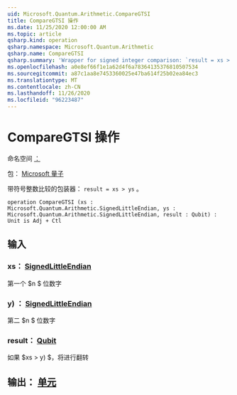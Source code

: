 ```yaml
---
uid: Microsoft.Quantum.Arithmetic.CompareGTSI
title: CompareGTSI 操作
ms.date: 11/25/2020 12:00:00 AM
ms.topic: article
qsharp.kind: operation
qsharp.namespace: Microsoft.Quantum.Arithmetic
qsharp.name: CompareGTSI
qsharp.summary: 'Wrapper for signed integer comparison: `result = xs > ys`.'
ms.openlocfilehash: a0e8ef66f1e1a62d4f6a78364135376810507534
ms.sourcegitcommit: a87c1aa8e7453360025e47ba614f25b02ea84ec3
ms.translationtype: MT
ms.contentlocale: zh-CN
ms.lasthandoff: 11/26/2020
ms.locfileid: "96223487"
---
```

# <a name="comparegtsi-operation"></a>CompareGTSI 操作

命名空间 [：](xref:Microsoft.Quantum.Arithmetic)

包： [Microsoft 量子](https://nuget.org/packages/Microsoft.Quantum.Numerics)


带符号整数比较的包装器： `result = xs > ys` 。

```qsharp
operation CompareGTSI (xs : Microsoft.Quantum.Arithmetic.SignedLittleEndian, ys : Microsoft.Quantum.Arithmetic.SignedLittleEndian, result : Qubit) : Unit is Adj + Ctl
```


## <a name="input"></a>输入

### <a name="xs--signedlittleendian"></a>xs： [SignedLittleEndian](xref:Microsoft.Quantum.Arithmetic.SignedLittleEndian)

第一个 $n $ 位数字


### <a name="ys--signedlittleendian"></a>y) ： [SignedLittleEndian](xref:Microsoft.Quantum.Arithmetic.SignedLittleEndian)

第二 $n $ 位数字


### <a name="result--qubit"></a>result： [Qubit](xref:microsoft.quantum.lang-ref.qubit)

如果 $xs > y) $，将进行翻转



## <a name="output--unit"></a>输出： [单元](xref:microsoft.quantum.lang-ref.unit)

